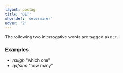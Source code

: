 ```yaml
---
layout: postag
title: 'DET'
shortdef: 'determiner'
udver: '2'
---
```


The following two interrogative words are tagged as `DET`.

### Examples
- _naligh_ "which one"
- _qafsina_ "how many"


